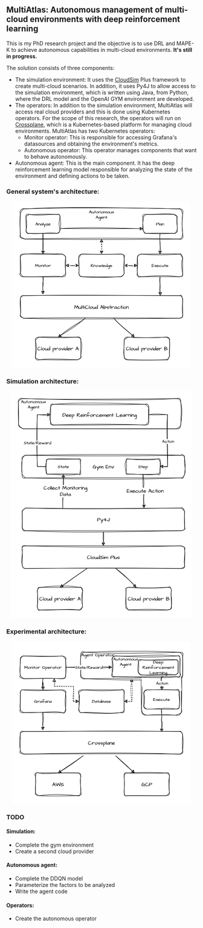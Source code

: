 ## MultiAtlas: Autonomous management of multi-cloud environments with deep reinforcement learning

This is my PhD research project and the objective is to use DRL and MAPE-K to achieve autonomous capabilities in multi-cloud environments. **It's still in progress.**

The solution consists of three components:

 - The simulation environment: It uses the [CloudSim](https://cloudsimplus.org/) Plus framework to create multi-cloud scenarios. In addition, it uses Py4J to allow access to the simulation environment, which is written using Java, from Python, where the DRL model and the OpenAI GYM environment are developed.
  - The operators: In addition to the simulation environment, MultiAtlas will access real cloud providers and this is done using Kubernetes operators. For the scope of this research, the operators will run on [Crossplane](https://www.crossplane.io/), which is a Kubernetes-based platform for managing cloud environments. MultiAtlas has two Kubernetes operators:
    - Monitor operator: This is responsible for accessing Grafana's datasources and obtaining the environment's metrics.
    - Autonomous operator: This operator manages components that want to behave autonomously.
- Autonomous agent: This is the main component. It has the deep reinforcement learning model responsible for analyzing the state of the environment and defining actions to be taken.

### General system's architecture:
<div align="center">
 
![Experimental architecture](images/architecture_diagram.png)

</div>

### Simulation architecture:
<div align="center">
 
![Simulation architecture](images/simulation_diagram.png)

</div>

### Experimental architecture:
<div align="center">
 
![Experimental architecture](images/experiment_diagram.png)

</div>

### TODO

#### Simulation:
- Complete the gym environment
- Create a second cloud provider
#### Autonomous agent:
- Complete the DDQN model
- Parameterize the factors to be analyzed
- Write the agent code
#### Operators:
- Create the autonomous operator

